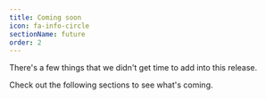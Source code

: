 ```yaml
---
title: Coming soon
icon: fa-info-circle
sectionName: future
order: 2
---
```


There's a few things that we didn't get time to add into this release.

Check out the following sections to see what's coming.